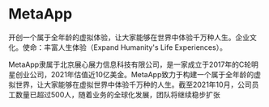 # MetaApp

开创一个属于全年龄的虚拟体验，让大家能够在世界中体验千万种人生。企业文化。使命：丰富人生体验（Expand Humanity's Life Experiences）。

MetaApp隶属于北京展心展力信息科技有限公司，是一家成立于2017年的C轮明星创业公司，2021年估值近10亿美金。MetaApp致力于构建一个属于全年龄的虚拟世界，让大家能够在虚拟世界中体验千万种的人生。截至2021年10月，公司员工数量已超过500人，随着业务的全球化发展，团队将继续稳步扩张
